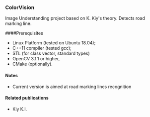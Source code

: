 ### ColorVision
Image Understanding project based on K. Kiy's theory. Detects road marking line.

####Prerequisites

* Linux Platform (tested on Ubuntu 18.04);
* С++11 compiler (tested gcc);
* STL (for class vector, standard types)
* OpenCV 3.1.1 or higher,
* CMake (optionally).

#### Notes 
* Current version is aimed at road marking lines recognition 

#### Related publications
* Kiy K.I. 

